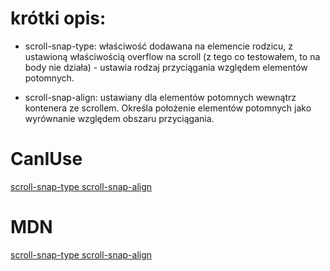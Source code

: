 # krótki opis:

- scroll-snap-type: właściwość dodawana na elemencie rodzicu, z ustawioną właściwością overflow na scroll (z tego co testowałem, to na body nie działa) - ustawia rodzaj przyciągania względem elementów potomnych.

- scroll-snap-align: ustawiany dla elementów potomnych wewnątrz kontenera ze scrollem. Określa położenie elementów potomnych jako wyrównanie względem obszaru przyciągania.

# CanIUse

[scroll-snap-type ](https://caniuse.com/?search=scroll-snap-type)
[scroll-snap-align](https://caniuse.com/mdn-css_properties_scroll-snap-align)

# MDN

[scroll-snap-type ](https://developer.mozilla.org/en-US/docs/Web/CSS/scroll-snap-type)
[scroll-snap-align](https://developer.mozilla.org/en-US/docs/Web/CSS/scroll-snap-align)
